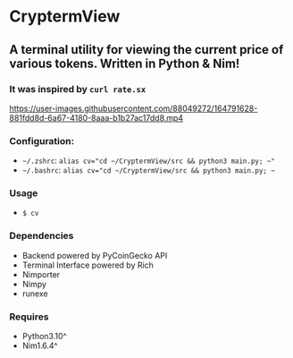 # CryptermView
## A terminal utility for viewing the current price of various tokens. Written in Python &amp; Nim!
### It was inspired by `curl rate.sx`

https://user-images.githubusercontent.com/88049272/164791628-881fdd8d-6a67-4180-8aaa-b1b27ac17dd8.mp4

### Configuration:
  - `~/.zshrc`: `alias cv="cd ~/CryptermView/src && python3 main.py; ~"` 
  - `~/.bashrc`: `alias cv="cd ~/CryptermView/src && python3 main.py; ~`

### Usage
- `$ cv`

### Dependencies
  - Backend powered by PyCoinGecko API
  - Terminal Interface powered by Rich
  - Nimporter
  - Nimpy
  - runexe

### Requires
- Python3.10^
- Nim1.6.4^

